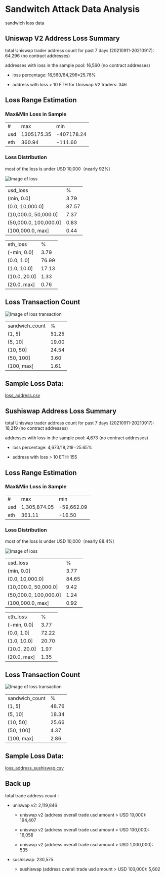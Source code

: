 # Sandwitch Attack Data Analysis
sandwich loss data


## Uniswap V2 Address Loss Summary

total Uniswap trader address count for past 7 days (20210911-20210917): 64,296 (no contract addresses)


addresses with loss in the sample pool: 16,560 (no contract addresses)

* loss percentage: 16,560/64,296=25.76%

* address with loss > 10 ETH for Uniswap V2 traders: 346

## Loss Range Estimation

### Max&Min Loss in Sample
|     |              |             | 
|-----|--------------|-------------| 
| #   | max          | min         | 
| usd  | 	1305175.35	 | 	-407178.24	 | 
| eth | 360.94       | -111.60     | 



### Loss Distribution

most of the loss is under USD 10,000（nearly 92%）

![Image of loss](https://github.com/NFTGalaxy/sandwitch-attack-data-analysis/blob/main/data/uniswap/uniswap_loss_usd.jpg)



|                     |       | 
|---------------------|-------| 
| usd_loss            | %     | 
 | 	(min, 0.0]	 | 	3.79	 | 
 | 	(0.0, 10,000.0]	 | 	87.57	 | 
 | 	(10,000.0, 50,000.0]	 | 	7.37	 | 
 | 	(50,000.0, 100,000.0]	 | 	0.83	 | 
 | 	(100,000.0, max]	 | 	0.44	 | 


|              |       | 
|--------------|-------| 
| eth_loss     | %     | 
|	(-min, 0.0]	|	3.79	|
|	(0.0, 1.0]	|	76.99	|
|	(1.0, 10.0]	|	17.13	|
|	(10.0, 20.0]	|	1.33	|
|	(20.0, max]	|	0.76	| 


## Loss Transaction Count

![Image of loss transaction](https://github.com/NFTGalaxy/sandwitch-attack-data-analysis/blob/main/data/uniswap/uniswap_loss_transaction.jpg)


|                |       | 
|----------------|-------| 
| sandwich_count | %     | 
|	(1, 5]	|	51.25	|
|	(5, 10]	|	19.00	|
|	(10, 50]	|	24.54	|
|	(50, 100]	|	3.60	|
|	(100, max]	|	1.61	|

## Sample Loss Data:

[loss_address.csv](https://github.com/NFTGalaxy/sandwitch-attack-data-analysis/blob/main/data/uniswap/loss_address.csv)



## Sushiswap Address Loss Summary

total Uniswap trader address count for past 7 days (20210911-20210917): 18,219  (no contract addresses)


addresses with loss in the sample pool: 4,673 (no contract addresses)

* loss percentage: 4,673/18,219=25.65%

* address with loss > 10 ETH: 155


## Loss Range Estimation

### Max&Min Loss in Sample
|     |              |             | 
|-----|--------------|-------------| 
| #   | max          | min         | 
| usd | 1,305,874.05	 | 	-59,662.09| 
| eth | 361.11	 	| 	-16.50 | 



### Loss Distribution

most of the loss is under USD 10,000（nearly 88.4%）

![Image of loss](https://github.com/NFTGalaxy/sandwitch-attack-data-analysis/blob/main/data/sushiswap/sushiswap_loss_usd.jpg)



|                     |       | 
|---------------------|-------| 
| usd_loss            | %     | 
 | 	(min, 0.0]	 | 	3.77	 | 
 | 	(0.0, 10,000.0]	 | 	84.65	 | 
 | 	(10,000.0, 50,000.0]	 | 	9.42	 | 
 | 	(50,000.0, 100,000.0]	 | 	1.24	 | 
 | 	(100,000.0, max]	 | 	0.92	 | 


|              |       | 
|--------------|-------| 
| eth_loss     | %     | 
|	(-min, 0.0]	|	3.77	|
|	(0.0, 1.0]	|	72.22	|
|	(1.0, 10.0]	|	20.70	|
|	(10.0, 20.0]	|	1.97	|
|	(20.0, max]	|	1.35	|


## Loss Transaction Count

![Image of loss transaction](https://github.com/NFTGalaxy/sandwitch-attack-data-analysis/blob/main/data/sushiswap/sushiswap_loss_transaction.jpg)


|                |       | 
|----------------|-------| 
| sandwich_count | %     | 
|	(1, 5]	|	48.76	|
|	(5, 10]	|	18.34	|
|	(10, 50]	|	25.66	|
|	(50, 100]	|	4.37	|
|	(100, max]	|	2.86	|


## Sample Loss Data:

[loss_address_sushiswap.csv](https://github.com/NFTGalaxy/sandwitch-attack-data-analysis/blob/main/data/sushiswap/loss_address_sushiswap.csv)


## Back up

total trade address count : 

* uniswap v2:  2,119,846 

  * uniswap v2 (address overall trade usd amount > USD 10,000):  194,407

  * uniswap v2 (address overall trade usd amount > USD 100,000):  16,058

  * uniswap v2 (address overall trade usd amount > USD 1,000,000):  535

* sushiswap:  230,575

  * sushiswap (address overall trade usd amount > USD 100,000):  5,602
